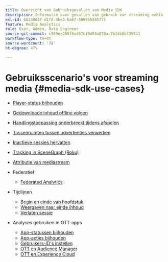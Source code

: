 ```yaml
---
title: Overzicht van Gebruiksgevallen van Media SDK
description: Informatie over gevallen van gebruik van streaming media
exl-id: 68230d3f-d1fd-4be3-ba67-689965d85771
feature: Media Analytics
role: User, Admin, Data Engineer
source-git-commit: c569ea265f6e467b19d58a870ac7b24b8bf355b1
workflow-type: tm+mt
source-wordcount: '78'
ht-degree: 47%

---
```


# Gebruiksscenario&#39;s voor streaming media {#media-sdk-use-cases}

* [Player-status bijhouden](/help/use-cases/player-state-tracking/player-state-overview.md)
* [Gedownloade inhoud offline volgen](/help/use-cases/track-downloaded-content.md)
* [Handlingstoepassing onderbreekt tijdens afspelen](/help/use-cases/cookbook/app-interrupts.md)
* [Tussenruimten tussen advertenties verwerken](/help/use-cases/cookbook/fix-ad-play-ad.md)
* [Inactieve sessies hervatten](/help/use-cases/cookbook/resuming-inactive.md)
* [Tracking in SceneGraph (Roku)](/help/use-cases/cookbook/sdk-track-scenegraph.md)
* [Attributie van mediastream](/help/use-cases/media-analytics-cookbook/media-dimensions.md)

* Federatief
   * [Federated Analytics](/help/use-cases/federated-analytics.md)

* Tijdlijnen
   * [Begin en einde van hoofdstuk](/help/use-cases/timelines/chapter-start-end.md)
   * [Weergeven naar einde inhoud](/help/use-cases/timelines/view-to-end-of-content.md)
   * [Verlaten sessie](/help/use-cases/timelines/user-abandons-session.md)

* Analyses gebruiken in OTT-apps
   * [App-statussen bijhouden](/help/use-cases/analytics-with-ott/track-app-states.md)
   * [App-acties bijhouden](/help/use-cases/analytics-with-ott/track-app-actions.md)
   * [Gebruikers-ID&#39;s instellen](/help/use-cases/analytics-with-ott/set-user-ids.md)
   * [OTT en Audience Manager](/help/use-cases/analytics-with-ott/ott-am.md)
   * [OTT en Experience Cloud](/help/use-cases/analytics-with-ott/ott-experience-cloud.md)
